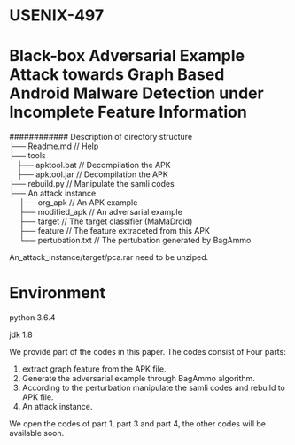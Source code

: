 # USENIX-497

# Black-box Adversarial Example Attack towards Graph Based Android Malware Detection under Incomplete Feature Information

############ Description of directory structure  
├── Readme.md                                   // Help   
├── tools  
&emsp;├── apktool.bat                  // Decompilation the APK    
&emsp;├── apktool.jar                  // Decompilation the APK   
├── rebuild.py                  //  Manipulate the samli codes    
├── An attack instance   
&emsp;     ├── org_apk                 //  An APK example    
&emsp;     ├── modified_apk                 //  An adversarial example    
&emsp;    ├── target                 //  The target classifier (MaMaDroid)  
&emsp;    ├── feature                 //  The feature extraceted from this APK  
&emsp;     └── pertubation.txt             //  The pertubation generated by BagAmmo   

An_attack_instance/target/pca.rar need to be unziped.

# Environment
python 3.6.4

jdk 1.8

We provide part of the codes in this paper. The codes consist of Four parts:   
1) extract graph feature from the APK file.   
2) Generate the adversarial example through BagAmmo algorithm.  
3) According to the perturbation manipulate the samli codes and rebuild to APK file.  
4) An attack instance.  

We open the codes of part 1, part 3 and  part 4, the other codes will be available soon.



